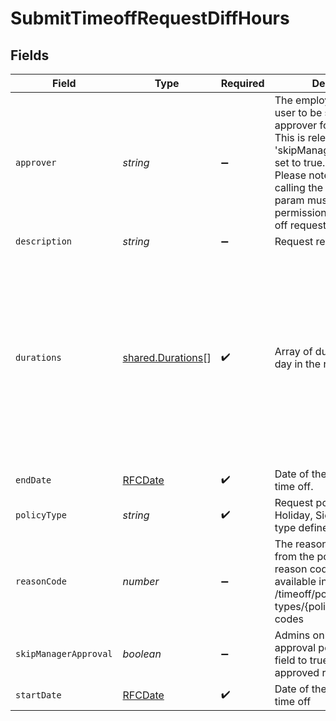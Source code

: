 # SubmitTimeoffRequestDiffHours


## Fields

| Field                                                                                                                                                                                                                                            | Type                                                                                                                                                                                                                                             | Required                                                                                                                                                                                                                                         | Description                                                                                                                                                                                                                                      | Example                                                                                                                                                                                                                                          |
| ------------------------------------------------------------------------------------------------------------------------------------------------------------------------------------------------------------------------------------------------ | ------------------------------------------------------------------------------------------------------------------------------------------------------------------------------------------------------------------------------------------------ | ------------------------------------------------------------------------------------------------------------------------------------------------------------------------------------------------------------------------------------------------ | ------------------------------------------------------------------------------------------------------------------------------------------------------------------------------------------------------------------------------------------------ | ------------------------------------------------------------------------------------------------------------------------------------------------------------------------------------------------------------------------------------------------ |
| `approver`                                                                                                                                                                                                                                       | *string*                                                                                                                                                                                                                                         | :heavy_minus_sign:                                                                                                                                                                                                                               | The employee ID of the user to be set as the approver for this request. This is relevant if 'skipManagerApproval' is set to true.<br>Please note that the user calling the API with this param must have permission to import time off requests. | 3452152476387906847                                                                                                                                                                                                                              |
| `description`                                                                                                                                                                                                                                    | *string*                                                                                                                                                                                                                                         | :heavy_minus_sign:                                                                                                                                                                                                                               | Request reason.                                                                                                                                                                                                                                  | Vacation                                                                                                                                                                                                                                         |
| `durations`                                                                                                                                                                                                                                      | [shared.Durations](../../../sdk/models/shared/durations.md)[]                                                                                                                                                                                    | :heavy_check_mark:                                                                                                                                                                                                                               | Array of durations for each day in the request.                                                                                                                                                                                                  | [<br/>{<br/>"date": "2024-01-03",<br/>"hours": 0,<br/>"minutes": 15<br/>},<br/>{<br/>"date": "2024-01-04",<br/>"hours": 0,<br/>"minutes": 0<br/>},<br/>{<br/>"date": "2024-01-05",<br/>"hours": 2,<br/>"minutes": 45<br/>}<br/>]                 |
| `endDate`                                                                                                                                                                                                                                        | [RFCDate](../../../types/rfcdate.md)                                                                                                                                                                                                             | :heavy_check_mark:                                                                                                                                                                                                                               | Date of the last day of the time off.                                                                                                                                                                                                            | 2024-01-05                                                                                                                                                                                                                                       |
| `policyType`                                                                                                                                                                                                                                     | *string*                                                                                                                                                                                                                                         | :heavy_check_mark:                                                                                                                                                                                                                               | Request policy type, e.g. Holiday, Sick or any custom type defined.                                                                                                                                                                              | Holiday                                                                                                                                                                                                                                          |
| `reasonCode`                                                                                                                                                                                                                                     | *number*                                                                                                                                                                                                                                         | :heavy_minus_sign:                                                                                                                                                                                                                               | The reason code ID taken from the policy type's reason codes list. The list is available in GET /timeoff/policy-types/{policyType}/reason-codes                                                                                                  | 3000                                                                                                                                                                                                                                             |
| `skipManagerApproval`                                                                                                                                                                                                                            | *boolean*                                                                                                                                                                                                                                        | :heavy_minus_sign:                                                                                                                                                                                                                               | Admins only can skip the approval policy. Setting this field to true will create an approved request.                                                                                                                                            | false                                                                                                                                                                                                                                            |
| `startDate`                                                                                                                                                                                                                                      | [RFCDate](../../../types/rfcdate.md)                                                                                                                                                                                                             | :heavy_check_mark:                                                                                                                                                                                                                               | Date of the first day of the time off                                                                                                                                                                                                            | 2024-01-03                                                                                                                                                                                                                                       |